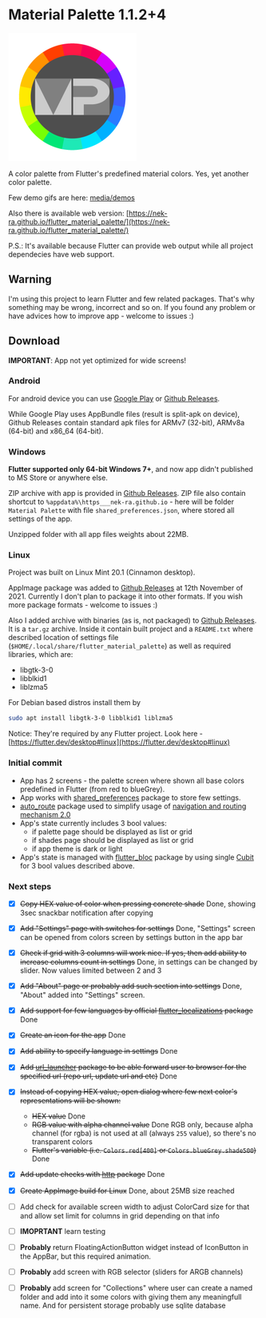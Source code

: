# Material Palette 1.1.2+4

<img src="media/icon/Icon-maskable-small.png" alt="app icon"/>

A color palette from Flutter's predefined material colors. Yes, yet another color palette.

Few demo gifs are here: [media/demos](media/demos)

Also there is available web version: [https://nek-ra.github.io/flutter_material_palette/](https://nek-ra.github.io/flutter_material_palette/)

P.S.: It's available because Flutter can provide web output while all project dependecies have web support.

## Warning

I'm using this project to learn Flutter and few related packages. That's why something may be wrong, incorrect and so on. If you found any problem or have advices how to improve app - welcome to issues :)

## Download

**IMPORTANT**: App not yet optimized for wide screens!

### Android

For android device you can use [Google Play](https://play.google.com/store/apps/details?id=io.github.nek_ra.material_palette) or [Github Releases](https://github.com/NEK-RA/flutter_material_palette/releases).

While Google Play uses AppBundle files (result is split-apk on device), Github Releases contain standard apk files for ARMv7 (32-bit), ARMv8a (64-bit) and x86_64 (64-bit).

### Windows

**Flutter supported only 64-bit Windows 7+**, and now app didn't published to MS Store or anywhere else. 

ZIP archive with app is provided in [Github Releases](https://github.com/NEK-RA/flutter_material_palette/releases). ZIP file also contain shortcut to `%appdata%\https___nek-ra.github.io` - here will be folder `Material Palette` with file `shared_preferences.json`, where stored all settings of the app.

Unzipped folder with all app files weights about 22MB.

### Linux

Project was built on Linux Mint 20.1 (Cinnamon desktop).

AppImage package was added to [Github Releases](https://github.com/NEK-RA/flutter_material_palette/releases) at 12th November of 2021. Currently I don't plan to package it into other formats. If you wish more package formats - welcome to issues :)

Also I added archive with binaries (as is, not packaged) to [Github Releases](https://github.com/NEK-RA/flutter_material_palette/releases). It is a `tar.gz` archive. Inside it contain built project and a `README.txt` where described location of settings file (`$HOME/.local/share/flutter_material_palette`) as well as required libraries, which are:

- libgtk-3-0
- libblkid1
- liblzma5

For Debian based distros install them by

```sh
sudo apt install libgtk-3-0 libblkid1 liblzma5
```

Notice: They're required by any Flutter project. Look here - [https://flutter.dev/desktop#linux](https://flutter.dev/desktop#linux)

### Initial commit

- App has 2 screens - the palette screen where shown all base colors predefined in Flutter (from red to blueGrey).
- App works with [shared_preferences](https://pub.dev/packages/shared_preferences) package to store few settings.
- [auto_route](https://pub.dev/packages/auto_route) package used to simplify usage of [navigation and routing mechanism 2.0](https://flutter.dev/docs/development/ui/navigation)
- App's state currently includes 3 bool values:
  - if palette page should be displayed as list or grid
  - if shades page should be displayed as list or grid
  - if app theme is dark or light
- App's state is managed with [flutter_bloc](https://pub.dev/packages/flutter_bloc) package by using single [Cubit](https://bloclibrary.dev/#/coreconcepts?id=cubit) for 3 bool values described above.

### Next steps

- [x] ~~Copy HEX value of color when pressing concrete shade~~ Done, showing 3sec snackbar notification after copying
- [x] ~~Add "Settings" page with switches for settings~~ Done, "Settings" screen can be opened from colors screen by settings button in the app bar
- [x] ~~Check if grid with 3 columns will work nice. If yes, then add ability to increase columns count in settings~~ Done, in settings can be changed by slider. Now values limited between 2 and 3
- [x] ~~Add "About" page or probably add such section into settings~~ Done, "About" added into "Settings" screen.
- [x] ~~Add support for few languages by official [flutter_localizations](https://flutter.dev/docs/development/accessibility-and-localization/internationalization) package~~ Done
- [x] ~~Create an icon for the app~~ Done
- [x] ~~Add ability to specify language in settings~~ Done
- [x] ~~Add [url_launcher](https://pub.dev/packages/url_launcher) package to be able forward user to browser for the specified url (repo url, update url and etc)~~ Done
- [x] ~~Instead of copying HEX value, open dialog where few next color's representations will be shown:~~

  - ~~HEX value~~ Done
  - ~~RGB value with alpha channel value~~ Done RGB only, because alpha channel (for rgba) is not used at all (always `255` value), so there's no transparent colors
  - ~~Flutter's variable (i.e. `Colors.red[400]` or `Colors.blueGrey.shade500`)~~ Done

- [x] ~~Add update checks with [http](https://pub.dev/packages/http) package~~ Done
- [x] ~~Create AppImage build for Linux~~ Done, about 25MB size reached
- [ ] Add check for available screen width to adjust ColorCard size for that and allow set limit for columns in grid depending on that info
- [ ] **IMOPRTANT** learn testing
- [ ] **Probably** return FloatingActionButton widget instead of IconButton in the AppBar, but this required animation.
- [ ] **Probably** add screen with RGB selector (sliders for ARGB channels)
- [ ] **Probably** add screen for "Collections" where user can create a named folder and add into it some colors with giving them any meaningfull name. And for persistent storage probably use sqlite database
